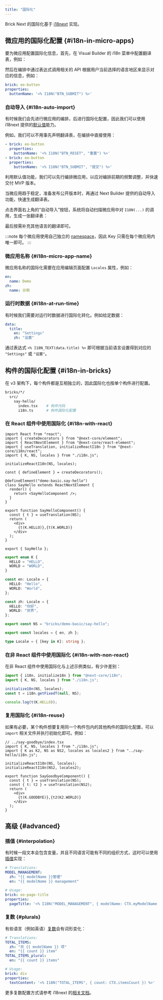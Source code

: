 ```yaml
---
title: "国际化"
---
```


Brick Next 的国际化基于 [i18next](https://www.i18next.com/) 实现。

## 微应用的国际化配置 {#i18n-in-micro-apps}

要为微应用配置国际化信息，首先，在 Visual Builder 的 _I18n_ 菜单中配置翻译表，例如：

<!-- ![](../../static/img/i18n-screenshot-01.jpg) -->

然后在编排中通过表达式调用相关的 API 根据用户当前选择的语言地区来显示对应的信息，例如：

```yaml
brick: eo-button
properties:
  buttonName: '<% I18N("BTN_SUBMIT") %>'
```

### 自动导入 {#i18n-auto-import}

有时候我们会先进行微应用的编排，后进行国际化配置，因此我们可以使用 i18next 提供的[默认值](https://www.i18next.com/translation-function/essentials#passing-a-default-value)能力。

例如，我们可以不用事先声明翻译表，在编排中直接使用：

```yaml
- brick: eo-button
  properties:
    buttonName: '<% I18N("BTN_RESET", "重置") %>'
- brick: eo-button
  properties:
    buttonName: '<% I18N("BTN_SUBMIT", "提交") %>'
```

利用默认值功能，我们可以先行编排微应用，以应对编排前期的频繁调整，并快速交付 MVP 版本。

当微应用趋于稳定，准备发布公开版本时，再通过 Next Builder 提供的自动导入功能，快速生成翻译表。

点击界面右上角的“自动导入”按钮，系统将自动扫描微应用中对 `I18N(...)` 的调用，生成一张翻译表：

<!-- ![](../../static/img/i18n-screenshot-02.png) -->

最后按需补充其他语言的翻译即可。

:::note
每个微应用使用自己独立的 [namespace](https://www.i18next.com/principles/namespaces)，因此 Key 只需在每个微应用内唯一即可。
:::

### 微应用名称 {#i18n-micro-app-name}

微应用名称的国际化需要在应用编辑页面配置 `Locales` 属性，例如：

```yaml
en:
  name: Demo
zh:
  name: 示例
```

### 运行时数据 {#i18n-at-run-time}

有时候我们需要对运行时数据进行国际化转化。例如给定数据：

```yaml
data:
  title:
    en: "Settings"
    zh: "设置"
```

通过表达式 `<% I18N_TEXT(data.title) %>` 即可根据当前语言设置得到对应的 `"Settings"` 或 `"设置"`。

## 构件的国际化配置 {#i18n-in-bricks}

在 v3 架构下，每个构件都是互相独立的，因此国际化也按单个构件进行配置。

```bash
bricks/*/
  src/
    say-hello/
      index.tsx    # 构件代码
      i18n.ts      # 构件国际化配置
```

### 在 React 组件中使用国际化 {#i18n-with-react}

```tsx {4,5,7,19,22}
import React from "react";
import { createDecorators } from "@next-core/element";
import { ReactNextElement } from "@next-core/react-element";
import { useTranslation, initializeReactI18n } from "@next-core/i18n/react";
import { K, NS, locales } from "./i18n.js";

initializeReactI18n(NS, locales);

const { defineElement } = createDecorators();

@defineElement("demo-basic.say-hello")
class SayHello extends ReactNextElement {
  render() {
    return <SayHelloComponent />;
  }
}

export function SayHelloComponent() {
  const { t } = useTranslation(NS);
  return (
    <div>
      {t(K.HELLO)},{t(K.WORLD)}
    </div>
  );
}

export { SayHello };
```

```ts
export enum K {
  HELLO = "HELLO",
  WORLD = "WORLD",
}

const en: Locale = {
  HELLO: "Hello",
  WORLD: "World",
};

const zh: Locale = {
  HELLO: "你好",
  WORLD: "世界",
};

export const NS = "bricks/demo-basic/say-hello";

export const locales = { en, zh };

type Locale = { [key in K]: string };
```

### 在非 React 组件中使用国际化 {#i18n-with-non-react}

在非 React 组件中使用国际化与上述示例类似，有少许差别：

```ts
import { i18n, initialize18n } from "@next-core/i18n";
import { K, NS, locales } from "./i18n.js";

initialize18n(NS, locales);
const t = i18n.getFixedT(null, NS);

console.log(t(K.HELLO));
```

### 复用国际化 {#i18n-reuse}

如果有必要，某个构件想要复用同一个构件包内的其他构件的国际化配置，可以 `import` 相关文件并执行初始化即可。例如：

```tsx
// ../say-goodbye/index.tsx
import { K, NS, locales } from "./i18n.js";
import { K as K2, NS as NS2, locales as locales2 } from "../say-hello/i18n.js";

initializeReactI18n(NS, locales);
initializeReactI18n(NS2, locales2);

export function SayGoodbyeComponent() {
  const { t } = useTranslation(NS);
  const { t: t2 } = useTranslation(NS2);
  return (
    <div>
      {t(K.GOODBYE)},{t2(K2.WORLD)}
    </div>
  );
}
```

## 高级 {#advanced}

### 插值 {#interpolation}

有时候一段文本会包含变量，并且不同语言可能有不同的组织方式，这时可以使用[插值](https://www.i18next.com/translation-function/interpolation)实现：

```yaml
# Translations:
MODEL_MANAGEMENT:
  zh: "{{ modelName }}管理"
  en: "{{ modelName }} management"

# Usage:
brick: eo-page-title
properties:
  pageTitle: '<% I18N("MODEL_MANAGEMENT", { modelName: CTX.myModelName }) %>'
```

### 复数 {#plurals}

有些语言（例如英语）[复数](https://www.i18next.com/translation-function/plurals)会有词形变化：

```yaml
# Translations:
TOTAL_ITEMS:
  zh: "共 {{ modelName }} 项"
  en: "{{ count }} item"
TOTAL_ITEMS_plural:
  en: "{{ count }} items"

# Usage:
brick: div
properties:
  textContent: '<% I18N("TOTAL_ITEMS", { count: CTX.itemsCount }) %>'
```

更多复数配置方式请参考 i18next 的[相关文档](https://www.i18next.com/translation-function/plurals)。
